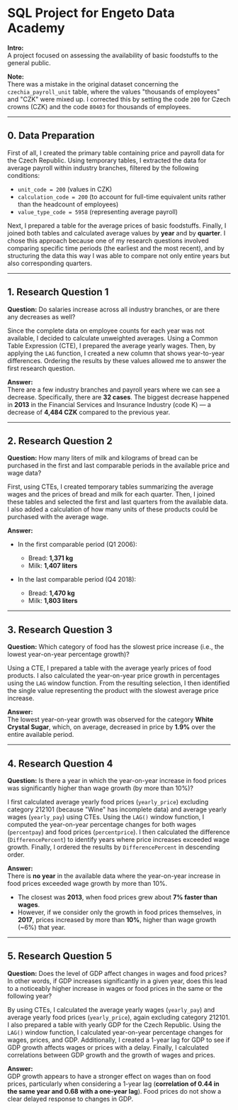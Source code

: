 # SQL Project for Engeto Data Academy

**Intro:**  
A project focused on assessing the availability of basic foodstuffs to the general public.

**Note:**  
There was a mistake in the original dataset concerning the `czechia_payroll_unit` table, where the values "thousands of employees" and "CZK" were mixed up. I corrected this by setting the code `200` for Czech crowns (CZK) and the code `80403` for thousands of employees.

---

## 0. Data Preparation

First of all, I created the primary table containing price and payroll data for the Czech Republic. Using temporary tables, I extracted the data for average payroll within industry branches, filtered by the following conditions: 

- `unit_code = 200` (values in CZK)  
- `calculation_code = 200` (to account for full-time equivalent units rather than the headcount of employees)  
- `value_type_code = 5958` (representing average payroll)  

Next, I prepared a table for the average prices of basic foodstuffs. Finally, I joined both tables and calculated average values by **year** and by **quarter**. I chose this approach because one of my research questions involved comparing specific time periods (the earliest and the most recent), and by structuring the data this way I was able to compare not only entire years but also corresponding quarters.

---

## 1. Research Question 1

**Question:** Do salaries increase across all industry branches, or are there any decreases as well?

Since the complete data on employee counts for each year was not available, I decided to calculate unweighted averages. Using a Common Table Expression (CTE), I prepared the average yearly wages. Then, by applying the `LAG` function, I created a new column that shows year-to-year differences. Ordering the results by these values allowed me to answer the first research question.

**Answer:**  
There are a few industry branches and payroll years where we can see a decrease. Specifically, there are **32 cases**. The biggest decrease happened in **2013** in the Financial Services and Insurance Industry (code K) — a decrease of **4,484 CZK** compared to the previous year.

---

## 2. Research Question 2

**Question:** How many liters of milk and kilograms of bread can be purchased in the first and last comparable periods in the available price and wage data?

First, using CTEs, I created temporary tables summarizing the average wages and the prices of bread and milk for each quarter. Then, I joined these tables and selected the first and last quarters from the available data. I also added a calculation of how many units of these products could be purchased with the average wage.

**Answer:**  
- In the first comparable period (Q1 2006):  
  - Bread: **1,371 kg**  
  - Milk: **1,407 liters**  

- In the last comparable period (Q4 2018):  
  - Bread: **1,470 kg**  
  - Milk: **1,803 liters**

---

## 3. Research Question 3

**Question:** Which category of food has the slowest price increase (i.e., the lowest year-on-year percentage growth)?

Using a CTE, I prepared a table with the average yearly prices of food products. I also calculated the year-on-year price growth in percentages using the `LAG` window function. From the resulting selection, I then identified the single value representing the product with the slowest average price increase.

**Answer:**  
The lowest year-on-year growth was observed for the category **White Crystal Sugar**, which, on average, decreased in price by **1.9%** over the entire available period.

---

## 4. Research Question 4

**Question:** Is there a year in which the year-on-year increase in food prices was significantly higher than wage growth (by more than 10%)?

I first calculated average yearly food prices (`yearly_price`) excluding category 212101 (because "Wine" has incomplete data) and average yearly wages (`yearly_pay`) using CTEs. Using the `LAG()` window function, I computed the year-on-year percentage changes for both wages (`percentpay`) and food prices (`percentprice`). I then calculated the difference (`DifferencePercent`) to identify years where price increases exceeded wage growth. Finally, I ordered the results by `DifferencePercent` in descending order.

**Answer:**  
There is **no year** in the available data where the year-on-year increase in food prices exceeded wage growth by more than 10%.  
- The closest was **2013**, when food prices grew about **7% faster than wages**.  
- However, if we consider only the growth in food prices themselves, in **2017**, prices increased by more than **10%**, higher than wage growth (~6%) that year.

---

## 5. Research Question 5

**Question:** Does the level of GDP affect changes in wages and food prices? In other words, if GDP increases significantly in a given year, does this lead to a noticeably higher increase in wages or food prices in the same or the following year?

By using CTEs, I calculated the average yearly wages (`yearly_pay`) and average yearly food prices (`yearly_price`), again excluding category 212101. I also prepared a table with yearly GDP for the Czech Republic. Using the `LAG()` window function, I calculated year-on-year percentage changes for wages, prices, and GDP. Additionally, I created a 1-year lag for GDP to see if GDP growth affects wages or prices with a delay. Finally, I calculated correlations between GDP growth and the growth of wages and prices.

**Answer:**  
GDP growth appears to have a stronger effect on wages than on food prices, particularly when considering a 1-year lag (**correlation of 0.44 in the same year and 0.68 with a one-year lag**). Food prices do not show a clear delayed response to changes in GDP.
